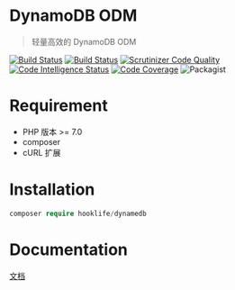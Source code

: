 # DynamoDB ODM

> 轻量高效的 DynamoDB ODM

[![Build Status](https://travis-ci.org/hooklife/DynamoDBODM.svg?branch=master)](https://travis-ci.org/hooklife/DynamoDBODM)
[![Build Status](https://scrutinizer-ci.com/g/hooklife/DynamoDBODM/badges/build.png?b=master)](https://scrutinizer-ci.com/g/hooklife/DynamoDBODM/build-status/master)
[![Scrutinizer Code Quality](https://scrutinizer-ci.com/g/hooklife/DynamoDBODM/badges/quality-score.png?b=master)](https://scrutinizer-ci.com/g/hooklife/DynamoDBODM/?branch=master)
[![Code Intelligence Status](https://scrutinizer-ci.com/g/hooklife/DynamoDBODM/badges/code-intelligence.svg?b=master)](https://scrutinizer-ci.com/code-intelligence)
[![Code Coverage](https://scrutinizer-ci.com/g/hooklife/DynamoDBODM/badges/coverage.png?b=master)](https://scrutinizer-ci.com/g/hooklife/DynamoDBODM/?branch=master)
![Packagist](https://img.shields.io/packagist/dt/doctrine/orm.svg)
# Requirement

* PHP 版本 >= 7.0
* composer
* cURL 扩展

# Installation
```php
composer require hooklife/dynamedb
```

# Documentation
[文档](https://hooklife.github.io/DynamoDBODM/)